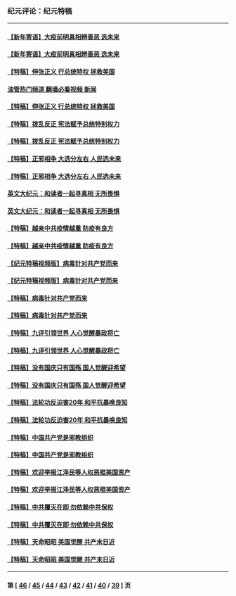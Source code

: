 ### 纪元评论：纪元特稿
---
#### [【新年寄语】大疫前明真相辨善恶 选未来](../../pages/nsc424/n12660855.md?07150330) 
#### [【新年寄语】大疫前明真相辨善恶 选未来](../../pages/nsc424/n12660855.md?07150330) 
#### [【特稿】伸张正义 行总统特权 拯救美国](../../pages/nsc424/n12616806.md?07150330) 
#### [油管热门频道 翻墙必看视频 新闻](ok?07150330)
#### [【特稿】伸张正义 行总统特权 拯救美国](../../pages/nsc424/n12616806.md?07150330) 
#### [【特稿】拨乱反正 宪法赋予总统特别权力](../../pages/nsc424/n12598306.md?07150330) 
#### [【特稿】拨乱反正 宪法赋予总统特别权力](../../pages/nsc424/n12598306.md?07150330) 
#### [【特稿】正邪相争 大选分左右 人民选未来](../../pages/nsc424/n12545208.md?07150330) 
#### [【特稿】正邪相争 大选分左右 人民选未来](../../pages/nsc424/n12545208.md?07150330) 
#### [英文大纪元：和读者一起寻真相 无所畏惧](../../pages/nsc424/n12542027.md?07150330) 
#### [英文大纪元：和读者一起寻真相 无所畏惧](../../pages/nsc424/n12542027.md?07150330) 
#### [【特稿】越亲中共疫情越重 防疫有良方](../../pages/nsc424/n12042989.md?07150330) 
#### [【特稿】越亲中共疫情越重 防疫有良方](../../pages/nsc424/n12042989.md?07150330) 
#### [【纪元特稿视频版】病毒针对共产党而来](../../pages/nsc424/n11977328.md?07150330) 
#### [【纪元特稿视频版】病毒针对共产党而来](../../pages/nsc424/n11977328.md?07150330) 
#### [【特稿】病毒针对共产党而来](../../pages/nsc424/n11928818.md?07150330) 
#### [【特稿】病毒针对共产党而来](../../pages/nsc424/n11928818.md?07150330) 
#### [【特稿】九评引领世界 人心觉醒暴政将亡](../../pages/nsc424/n11660496.md?07150330) 
#### [【特稿】九评引领世界 人心觉醒暴政将亡](../../pages/nsc424/n11660496.md?07150330) 
#### [【特稿】没有国庆只有国殇 国人觉醒迎希望](../../pages/nsc424/n11549354.md?07150330) 
#### [【特稿】没有国庆只有国殇 国人觉醒迎希望](../../pages/nsc424/n11549354.md?07150330) 
#### [【特稿】法轮功反迫害20年 和平抗暴唤良知](../../pages/nsc424/n11389135.md?07150330) 
#### [【特稿】法轮功反迫害20年 和平抗暴唤良知](../../pages/nsc424/n11389135.md?07150330) 
#### [【特稿】中国共产党是邪教组织](../../pages/nsc424/n11355551.md?07150330) 
#### [【特稿】中国共产党是邪教组织](../../pages/nsc424/n11355551.md?07150330) 
#### [【特稿】欢迎举报江泽民等人权恶棍美国资产](../../pages/nsc424/n11303040.md?07150330) 
#### [【特稿】欢迎举报江泽民等人权恶棍美国资产](../../pages/nsc424/n11303040.md?07150330) 
#### [【特稿】中共覆灭在即 勿依赖中共保权](../../pages/nsc424/n11278510.md?07150330) 
#### [【特稿】中共覆灭在即 勿依赖中共保权](../../pages/nsc424/n11278510.md?07150330) 
#### [【特稿】天命昭昭 美国觉醒 共产末日近](../../pages/nsc424/n11150259.md?07150330) 
#### [【特稿】天命昭昭 美国觉醒 共产末日近](../../pages/nsc424/n11150259.md?07150330) 

---
#### 第 [ [46](./46.md?07150330) / [45](./45.md?07150330) / [44](./44.md?07150330) / [43](./43.md?07150330) / [42](./42.md?07150330) / [41](./41.md?07150330) / [40](./40.md?07150330) / [39](./39.md?07150330) ] 页
